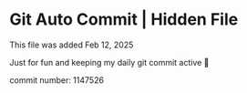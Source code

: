 # Git Auto Commit | Hidden File

This file was added Feb 12, 2025

Just for fun and keeping my daily git commit active 🤪

commit number: 1147526
